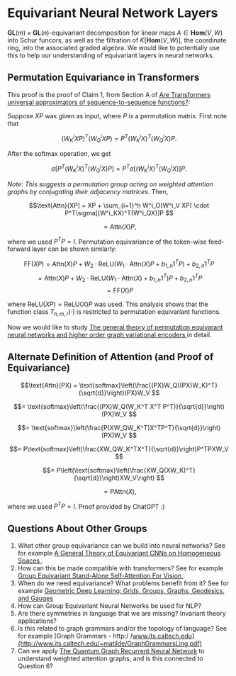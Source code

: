 # Equivariant Neural Network Layers
$\mathbf{GL}(m) \times \mathbf{GL}(n)$-equivariant decomposition for linear maps $A \in \mathbf{Hom}(V, W)$ into Schur funcors, as well as the filtration of $K[\mathbf{Hom}(V, W)]$, the coordinate ring, into the associated graded algebra. We would like to potentially use this to help our understanding of equivariant layers in neural networks. 

## Permutation Equivariance in Transformers

This proof is the proof of Claim 1, from Section A of [Are Transformers universal approximators of sequence-to-sequence functions?](https://arxiv.org/abs/1912.10077): 

Suppose $XP$ was given as input, where $P$ is a permutation matrix. First note that 

$$(W^i_KXP)^T(W^i_QXP) = P^T(W^i_KX)^T(W^i_QX)P.$$ 

After the softmax operation, we get 

$$ \sigma[P^T(W^i_KX)^T(W^i_QX)P] = P^T\sigma[(W^i_KX)^T(W^i_QX)]P.$$ 

*Note: This suggests a permutation group acting on weighted attention graphs by conjugating their adjacency matrices.* Then, 

$$\text{Attn}(XP) = XP + \sum_{i=1}^h W^i_O(W^i_V XP) \cdot P^T\sigma[(W^i_KX)^T(W^i_QX)]P $$

$$ = \text{Attn}(X)P,$$

where we used $P^TP = I$. Permutation equivariance of the token-wise feed-forward layer can be shown similarly: 

$$\text{FF}(XP) = \text{Attn}(X)P +W_2\cdot\text{ReLU}(W_1\cdot\text{Attn}(X)P +b_{1,n}1^TP)+b_{2,n}1^TP $$ 
$$ =\text{Attn}(X)P +W_2\cdot\text{ReLU}(W_1\cdot\text{Attn}(X)+b_{1,n}1^T)P +b_{2,n}1^TP $$
$$ =\text{FF}(X)P $$
             
where $\text{ReLU}(XP) = \text{ReLU}(X)P$ was used. This analysis shows that the function class $T_{h,m,r}(\cdot)$ is restricted to permutation equivariant functions.

Now we would like to study [The general theory of permutation equivarant neural networks and higher order graph variational encoders
](https://arxiv.org/abs/2004.03990) in detail. 

## Alternate Definition of Attention (and Proof of Equivariance)

$$\text{Attn}(PX) = \text{softmax}\left(\frac{(PX)W_Q((PX)W_K)^T}{\sqrt{d}}\right)(PX)W_V $$

$$= \text{softmax}\left(\frac{(PX)W_Q(W_K^T X^T P^T)}{\sqrt{d}}\right)(PX)W_V $$
                
$$= \text{softmax}\left(\frac{P(XW_QW_K^T)X^TP^T}{\sqrt{d}}\right)(PX)W_V $$
                
$$= P\text{softmax}\left(\frac{XW_QW_K^TX^T}{\sqrt{d}}\right)P^TPXW_V $$
                
$$= P\left(\text{softmax}\left(\frac{XW_Q(XW_K)^T}{\sqrt{d}}\right)XW_V\right) $$
                
$$= P\text{Attn}(X),$$

where we used $P^TP = I$. Proof provided by ChatGPT :)

## Questions About Other Groups

1. What other group equivariance can we build into neural networks? See for example [A General Theory of Equivariant CNNs on Homogeneous Spaces
](https://arxiv.org/abs/1811.02017).
2. How can this be made compatible with transformers? See for example [Group Equivariant Stand-Alone Self-Attention For Vision
](https://arxiv.org/abs/2010.00977).
3. When do we need equivariance? What problems benefit from it? See for example [Geometric Deep Learning: Grids, Groups, Graphs, Geodesics, and Gauges
](https://arxiv.org/abs/2104.13478)
4. How can Group Equivariant Neural Networks be used for NLP? 
5. Are there symmetries in language that we are missing? Invariant theory applications?
6. Is this related to graph grammars and/or the topology of language? See for example [Graph Grammars - http:/ /www.its.caltech.edu](http://www.its.caltech.edu/~matilde/GraphGrammarsLing.pdf)
7. Can we apply [The Quantum Graph Recurrent Neural Network](https://pennylane.ai/qml/demos/tutorial_qgrnn.html) to understand weighted attention graphs, and is this connected to Question 6?


